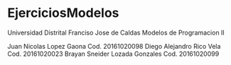 # EjerciciosModelos

Universidad Distrital Franciso Jose de Caldas
Modelos de Programacion II

Juan Nicolas Lopez Gaona  Cod. 20161020098
Diego Alejandro Rico Vela Cod. 20161020023
Brayan Sneider Lozada Gonzales Cod. 20161020099
